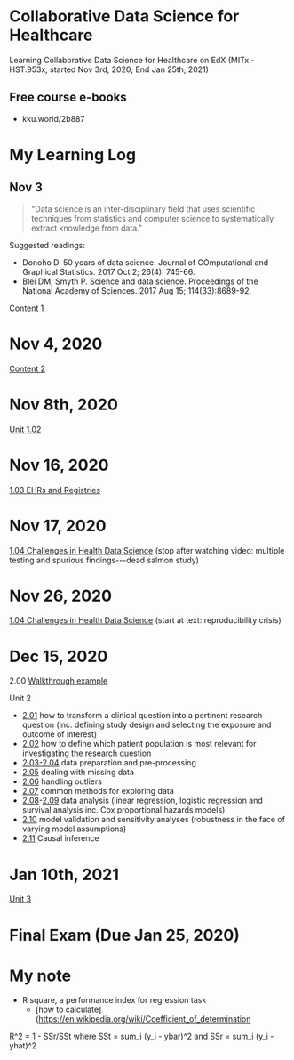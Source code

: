 # Collaborative Data Science for Healthcare

Learning Collaborative Data Science for Healthcare on EdX (MITx - HST.953x, started Nov 3rd, 2020; End Jan 25th, 2021)

## Free course e-books
* kku.world/2b887

# My Learning Log

## Nov 3

> "Data science is an inter-disciplinary field that uses scientific techniques from statistics and computer science to systematically extract knowledge from data."

Suggested readings:
  * Donoho D. 50 years of data science. Journal of COmputational and Graphical Statistics. 2017 Oct 2; 26(4): 745-66.
  * Blei DM, Smyth P. Science and data science. Proceedings of the National Academy of Sciences. 2017 Aug 15; 114(33):8689-92.

[Content 1](https://github.com/tatpongkatanyukul/Collaborative/blob/main/Content1.md)
   
# Nov 4, 2020

[Content 2](https://github.com/tatpongkatanyukul/Collaborative/blob/main/Content2.md)

 
# Nov 8th, 2020
[Unit 1.02](https://github.com/tatpongkatanyukul/Collaborative/blob/main/unit102.md)


# Nov 16, 2020

[1.03 EHRs and Registries](https://github.com/tatpongkatanyukul/Collaborative/blob/main/Unit103.md)

# Nov 17, 2020
[1.04 Challenges in Health Data Science](https://github.com/tatpongkatanyukul/Collaborative/blob/main/Unit104.md)
(stop after watching video: multiple testing and spurious findings---dead salmon study)

# Nov 26, 2020
[1.04 Challenges in Health Data Science](https://github.com/tatpongkatanyukul/Collaborative/blob/main/Unit104.md)
(start at text: reproducibility crisis)

# Dec 15, 2020
2.00 [Walkthrough example](https://github.com/tatpongkatanyukul/Collaborative/blob/main/unit200.md)

Unit 2
  * [2.01](https://github.com/tatpongkatanyukul/Collaborative/blob/main/unit201.md)
 how to transform a clinical question into a pertinent research question (inc. defining study design and selecting the exposure and outcome of interest)
  * [2.02](https://github.com/tatpongkatanyukul/Collaborative/blob/main/Unit202.md) how to define which patient population is most relevant for investigating the research question
  * [2.03-2.04](https://github.com/tatpongkatanyukul/Collaborative/blob/main/unit203.md) data preparation and pre-processing
  * [2.05](https://github.com/tatpongkatanyukul/Collaborative/blob/main/unit205.md) dealing with missing data
  * [2.06](https://github.com/tatpongkatanyukul/Collaborative/blob/main/unit206.md) handling outliers
  * [2.07](https://github.com/tatpongkatanyukul/Collaborative/blob/main/unit207.md) common methods for exploring data
  * [2.08](https://github.com/tatpongkatanyukul/Collaborative/blob/main/unit208.md)-[2.09](https://github.com/tatpongkatanyukul/Collaborative/blob/main/unit209.md) data analysis (linear regression, logistic regression and survival analysis inc. Cox proportional hazards models)
  * [2.10](https://github.com/tatpongkatanyukul/Collaborative/blob/main/unit210.md) model validation and sensitivity analyses (robustness in the face of varying model assumptions)
  * [2.11](https://github.com/tatpongkatanyukul/Collaborative/blob/main/unit211.md) Causal inference

# Jan 10th, 2021

[Unit 3](https://github.com/tatpongkatanyukul/Collaborative/blob/main/Unit301.md)

# Final Exam (Due Jan 25, 2020)



# My note

  * R square, a performance index for regression task
    * [how to calculate](https://en.wikipedia.org/wiki/Coefficient_of_determination
    
R^2 = 1 - SSr/SSt
where
SSt = sum_i (y_i - ybar)^2
and
SSr = sum_i (y_i - yhat)^2    
